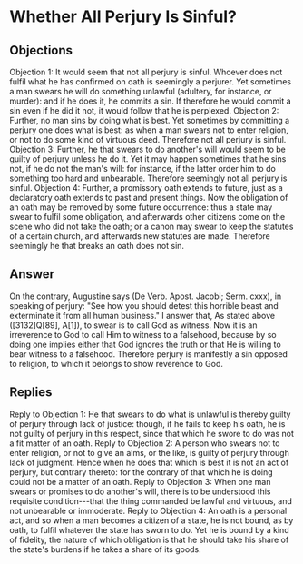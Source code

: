 # Whether All Perjury Is Sinful?
## Objections
Objection 1: It would seem that not all perjury is sinful. Whoever does not fulfil what he has confirmed on oath is seemingly a perjurer. Yet sometimes a man swears he will do something unlawful (adultery, for instance, or murder): and if he does it, he commits a sin. If therefore he would commit a sin even if he did it not, it would follow that he is perplexed.
Objection 2: Further, no man sins by doing what is best. Yet sometimes by committing a perjury one does what is best: as when a man swears not to enter religion, or not to do some kind of virtuous deed. Therefore not all perjury is sinful.
Objection 3: Further, he that swears to do another's will would seem to be guilty of perjury unless he do it. Yet it may happen sometimes that he sins not, if he do not the man's will: for instance, if the latter order him to do something too hard and unbearable. Therefore seemingly not all perjury is sinful.
Objection 4: Further, a promissory oath extends to future, just as a declaratory oath extends to past and present things. Now the obligation of an oath may be removed by some future occurrence: thus a state may swear to fulfil some obligation, and afterwards other citizens come on the scene who did not take the oath; or a canon may swear to keep the statutes of a certain church, and afterwards new statutes are made. Therefore seemingly he that breaks an oath does not sin.
## Answer
On the contrary, Augustine says (De Verb. Apost. Jacobi; Serm. cxxx), in speaking of perjury: "See how you should detest this horrible beast and exterminate it from all human business."
I answer that, As stated above ([3132]Q[89], A[1]), to swear is to call God as witness. Now it is an irreverence to God to call Him to witness to a falsehood, because by so doing one implies either that God ignores the truth or that He is willing to bear witness to a falsehood. Therefore perjury is manifestly a sin opposed to religion, to which it belongs to show reverence to God.
## Replies
Reply to Objection 1: He that swears to do what is unlawful is thereby guilty of perjury through lack of justice: though, if he fails to keep his oath, he is not guilty of perjury in this respect, since that which he swore to do was not a fit matter of an oath.
Reply to Objection 2: A person who swears not to enter religion, or not to give an alms, or the like, is guilty of perjury through lack of judgment. Hence when he does that which is best it is not an act of perjury, but contrary thereto: for the contrary of that which he is doing could not be a matter of an oath.
Reply to Objection 3: When one man swears or promises to do another's will, there is to be understood this requisite condition---that the thing commanded be lawful and virtuous, and not unbearable or immoderate.
Reply to Objection 4: An oath is a personal act, and so when a man becomes a citizen of a state, he is not bound, as by oath, to fulfil whatever the state has sworn to do. Yet he is bound by a kind of fidelity, the nature of which obligation is that he should take his share of the state's burdens if he takes a share of its goods.
